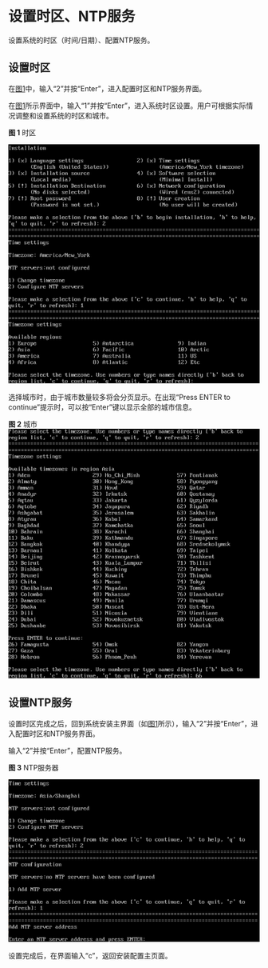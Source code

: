 # 设置时区、NTP服务<a name="ZH-CN_TOPIC_0187280612"></a>

设置系统的时区（时间/日期）、配置NTP服务。

## 设置时区<a name="zh-cn_topic_0155778951_section1911713017595"></a>

在[图1](进入安装界面-0.md#zh-cn_topic_0155778949_zh-cn_topic_0151920777_fcabdc4c637504f26ac19e9c99f288111)中，输入“2”并按“Enter”，进入配置时区和NTP服务界面。

在[图1](#zh-cn_topic_0155778951_zh-cn_topic_0151920790_fc6f125c2c19540b0828071e05fe8b8db)所示界面中，输入“1”并按“Enter”，进入系统时区设置。用户可根据实际情况调整和设置系统的时区和城市。

**图 1**  时区<a name="zh-cn_topic_0155778951_zh-cn_topic_0151920790_fc6f125c2c19540b0828071e05fe8b8db"></a>  


![](figures/7.png)

选择城市时，由于城市数量较多将会分页显示。在出现“Press ENTER to continue”提示时，可以按“Enter”键以显示全部的城市信息。

**图 2**  城市<a name="fig7667103717316"></a>  
![](figures/城市.png "城市")

## 设置NTP服务<a name="zh-cn_topic_0155778951_section1434589596"></a>

设置时区完成之后，回到系统安装主界面（如[图1](进入安装界面-0.md#zh-cn_topic_0155778949_zh-cn_topic_0151920777_fcabdc4c637504f26ac19e9c99f288111)所示），输入“2”并按“Enter”，进入配置时区和NTP服务界面。

输入“2”并按“Enter”，配置NTP服务。

**图 3**  NTP服务器<a name="zh-cn_topic_0155778951_fig147741931111610"></a>  


![](figures/9.png)

设置完成后，在界面输入“c”，返回安装配置主页面。

